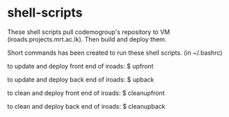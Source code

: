 # shell-scripts

These shell scripts pull codemogroup's repository to VM (iroads.projects.mrt.ac.lk). Then build and deploy them. 

Short commands has been created to run these shell scripts. (in ~/.bashrc)

to update and deploy front end of iroads:
$ upfront

to update and deploy back end of iroads:
$ upback

to clean and deploy front end of iroads:
$ cleanupfront

to clean and deploy back end of iroads:
$ cleanupback
